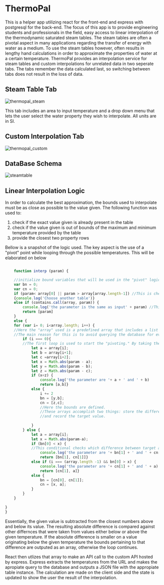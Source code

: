 # ThermoPal
This is a helper app utilizing react for the front-end and express with postgresql for the back-end. The focus of this app is to provide engineering students and professionals in the field, easy access to linear interpolation of the thermodynamic saturated steam tables. The steam tables are often a pivotal aspect in many applications regarding the transfer of energy with water as a medium. To use the steam tables however, often results in lengthy hand calculations in order to approximate the properties of water at a certain temperature. ThermoPal provides an interpolation service for steam tables and custom interpolations for unrelated data in two seperate tabs. The tabs remember the data calculated last, so switching between tabs does not result in the loss of data.

## Steam Table Tab
![thermopal_steam](https://user-images.githubusercontent.com/36170390/40401184-e1752a4a-5e0a-11e8-8369-d5cc8a693551.png)

This tab includes an area to input temperature and a drop down menu that lets the user select the water property they wish to interpolate. All units are in SI.

## Custom Interpolation Tab
![thermopal_custom](https://user-images.githubusercontent.com/36170390/40401766-a3f3f5f4-5e0d-11e8-9957-c14d7166775d.png)

## DataBase Schema
![steamtable](https://user-images.githubusercontent.com/36170390/40401967-cd13db92-5e0e-11e8-806a-34fe8ae6c3d9.png)

## Linear Interpolation Logic

In order to calculate the best approximation, the bounds used to interpolate must be as close as possible to the value given. The following function was used to: 
1. check if the exact value given is already present in the table
2. check if the value given is out of bounds of the maximum and minimum temperature provided by the table
3. provide the closest two property rows 

Bellow is a snapshot of the logic used. The key aspect is the use of a "pivot" point while looping through the possible temperatures. This will be elaborated on below

```javascript

    function interp (param) {

    //initialize bound variables that will be used in the "pivot" logic later in the code
    var bn = 0; 
    var cn = 0;
    if (param< array[0] || param > array[array.length-1]) //This is check#1: is value asked for already in the table?
    {console.log('Choose another table')}
    else if (contains.call(array, param)) {
        console.log('the parameter is the same as input' + param) //This is check#2: is the value in the min and mix range of the table?
        return [param]
    }
    else {
    for (var i= 0; i<array.length; i++) { 
    //Here the "array" used is a predefined array that includes a list of all the temperatures present in the steam table
    //The main reason for this is to avoid querying the database for every instance in the table, thus increasing calculation speed
        if (i === 0){
        //The first loop is used to start the "pivoting." By taking the first 3 values and checking the difference against the given value
            let a = array[i];
            let b = array[i+1];
            let c =array[i+2];
            let x = Math.abs(param - a);
            let y = Math.abs(param - b);
            let z = Math.abs(param - c);
            if (x<z) {
                console.log('the parameter are '+ a + ' and ' + b)
                return [a,b]}
            else {
                i += 2
                bn = [y,b];
                cn = [z,c];
                //Here the bounds are defined. 
                //These arrays accomplish two things: store the difference between the given value and the target value, 
                //and record the target value. 
                
            }
        } else {
            let a = array[i];
            let x = Math.abs(param-a);
            if (bn[0] < x) {
            //This conditional checks which difference between target and given is smaller, always selecting the smaller result
                console.log('the parameter are '+ bn[1] + ' and ' + cn[1])
                return [bn[1], cn[1]]}
            else if (i === (array.length -1) && bn[0] > x) {
                console.log('the parameter are '+ cn[1] + ' and ' + a)
                return [cn[1], a]}
            else {
                bn = [cn[0], cn[1]];
                cn = [x, a];
            }
        }
    }
    
}
}

```

Essentially, the given value is subtracted from the closest numbers above and below its value. The resulting absolute difference is compared against other differnces that were taken from values either below or above the given temperature. If the absolute difference is smaller on a value originating below the given temperature the bounds pertaining to that difference are outputed as an array, otherwise the loop continues. 

React then utlizes that array to make an API call to the custom API hosted by express. Express extracts the temperatures from the URL and makes the apropiate query to the database and outputs a JSON file with the appropiate table instance. The calculation are made on the client side and the state is updated to show the user the result of the interpolation.

